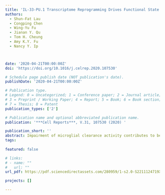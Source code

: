 ```yaml
---
title: 'IL-33-PU.1 Transcriptome Reprogramming Drives Functional State Transition and Clearance Activity of Microglia in Alzheimers Disease'
authors:
  - Shun-Fat Lau
  - Congping Chen
  - Wing-Yu Fu
  - Jianan Y. Qu
  - Tom H. Cheung
  - Amy K.Y. Fu
  - Nancy Y. Ip



date: '2020-04-21T00:00:00Z'
doi: 'https://doi.org/10.1016/j.celrep.2020.107530'

# Schedule page publish date (NOT publication's date).
publishDate: '2020-04-21T00:00:00Z'

# Publication type.
# Legend: 0 = Uncategorized; 1 = Conference paper; 2 = Journal article;
# 3 = Preprint / Working Paper; 4 = Report; 5 = Book; 6 = Book section;
# 7 = Thesis; 8 = Patent
publication_types: ['2']

# Publication name and optional abbreviated publication name.
publication: '***Cell Reports***, V.31, 107530 (2020) '

publication_short: ''
abstract: Impairment of microglial clearance activity contributes to beta-amyloid pathology in Alzheimers disease (AD). While the transcriptome profile of microglia directs microglial functions, how the microglial transcriptome can be regulated to alleviate AD pathology is largely unknown. Here, we show that injection of interleukin (IL)-33 in an AD transgenic mouse model ameliorates beta-amyloid pathology by reprogramming microglial epigenetic and transcriptomic profiles to induce a microglial subpopulation with enhanced phagocytic activity. These IL-33-responsive microglia (IL-33RMs) express a distinct transcriptome signature that is highlighted by increased major histocompatibility complex class II genes and restored homeostatic signature genes. IL-33-induced remodeling of chromatin accessibility and PU.1 transcription factor binding at the signature genes of IL-33RM control their transcriptome reprogramming. Specifically, disrupting PU.1-DNA interaction abolishes the microglial state transition and beta-amyloid clearance that is induced by IL-33. Thus, we define a PU.1-dependent transcriptional pathway that drives the IL-33-induced functional state transition of microglia, resulting in enhanced beta-amyloid clearance.
tags:
  
featured: false

# links:
# - name: ""
#   url: ""
url_pdf: https://pdf.sciencedirectassets.com/280959/1-s2.0-S2211124719X00170/1-s2.0-S2211124720304307/main.pdf?X-Amz-Security-Token=IQoJb3JpZ2luX2VjELT%2F%2F%2F%2F%2F%2F%2F%2F%2F%2FwEaCXVzLWVhc3QtMSJGMEQCICS3Wx9eTv3Y0OvrUbZ8zAKR6mVvg4a%2FVTg%2FfWhbpc%2F3AiA40VqM6j8kBi0ue6PhY1EDaXatt3KRRcEQdKDKoyRjhSrbBAid%2F%2F%2F%2F%2F%2F%2F%2F%2F%2F8BEAQaDDA1OTAwMzU0Njg2NSIMM2R422K3BJ7AQVvCKq8E3TupGMEIvhnSsw%2BdJbskhmL4nYPDAbIaRNskcrQcrLGv%2Bhs3OPlVZCrSkgk9nE0PYptgxcdpHq3RkaKn9pmRrCoALwDGUldmWsv5l%2BDGKdRMnNHNPgD6gyU%2FKCGMbZCstXL%2F0aVFYrQwXvLpp78GcYUWo7gJqVbtiAiuoik%2FhQcIj2%2FVsccMxnjrEJGt8JB99VDW9L1qB%2FgycQvVGiVuY1%2FyiP1GblUfZRF2klPuQb96ZVJMFPozg99dV5W6FOuJtwGDBeGm5wHxPgbMmMQOgDaKqR95HyfKe2JKQI15gA%2B0LrUb3Wyd3yKuwBxiaqwmJ4ztt%2BRsvUVcDcvn651qexRAoyzNsIV%2FC5p9A9U3ibM6o4B9aQ0zSug15rUM1NZLgyvrjtOIZC9S27ovpVq9oULT9R8WlJUCUCPRQg0gCiVGjCGEZBfn4%2FClBw4VBZQjV0Mpnd4V4%2FcC06NA3J4Z%2BO8qaM4cOmRmqblcZVsNgGpWgE6NCjtj6L6AQcetXvcaJ5IfGmjCRSV%2BjNQ%2BWVCYrFTUlM1v4BNyOChQ2A0viYJHYrMxz62L0mt7v1pHC5YPuEbZBaHtKJiNPPRcFhwxDeF9ikOTnE9P%2Bnx3di2Wn%2FVez%2FynQt0iutQiaCpOHlW5kVAXMKDyNLqlsizNvlqgma3cwokg6bq3qR9hHI9Ob5b7qlefFsbLtI0U%2FqX0Pcyukonq6vXk1mjpO%2BJQqrZokNlJnH1vUvI6qONujo3vzTC75ruUBjqqAQitUTL8i%2B%2BjfBl62RQ%2BZLPMTGyrNMTk3pB%2F8GGT1txVsM4Ewg3G%2B81jbrnSFHmaQYd4g9qXsfm9W7l%2FLkTByMA0kUHg6DRsbphPKFG7LOkQgdsI%2FkYjKNuX3ecPfgsadvI%2FImvZKx330pYPKbYfZFDgiLol3aXhXf5UCjhrXh5sVh82RxhUmpDUeCbdXYHA21yjixtYR0kssvafUqktgZafJTfLNdM1w9FC&X-Amz-Algorithm=AWS4-HMAC-SHA256&X-Amz-Date=20220526T043145Z&X-Amz-SignedHeaders=host&X-Amz-Expires=300&X-Amz-Credential=ASIAQ3PHCVTYWSUW4YOG%2F20220526%2Fus-east-1%2Fs3%2Faws4_request&X-Amz-Signature=f254bf396d85feccbe438b73c6b1597bb09704c9f6b4fb01e3da6501e3e70dc8&hash=d1d2d23797e9f0f7f0348cd63fe331e39d4097c13ff611d396123e90a42d58ce&host=68042c943591013ac2b2430a89b270f6af2c76d8dfd086a07176afe7c76c2c61&pii=S2211124720304307&tid=spdf-e2ca9cf9-7f19-455a-baed-b47dcd40c722&sid=7dcec0b297d9d24878690005cc976b3b6749gxrqa&type=client&ua=4d5f5155035a565a5700&rr=7113c8742b858b3b

projects: []

---
```





